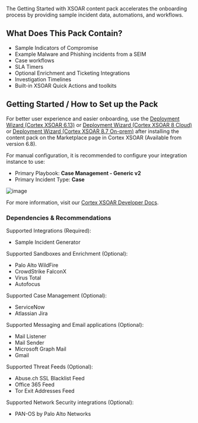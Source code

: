 The Getting Started with XSOAR content pack accelerates the onboarding process by providing sample incident data, automations, and workflows. 

## What Does This Pack Contain?

- Sample Indicators of Compromise
- Example Malware and Phishing incidents from a SEIM
- Case workflows
- SLA Timers
- Optional Enrichment and Ticketing Integrations
- Investigation Timelines
- Built-in XSOAR Quick Actions and toolkits


## Getting Started / How to Set up the Pack

For better user experience and easier onboarding, use the [Deployment Wizard (Cortex XSOAR 6.13)](https://docs-cortex.paloaltonetworks.com/r/Cortex-XSOAR/6.13/Cortex-XSOAR-Administrator-Guide/Set-up-Your-Use-Case-with-the-Deployment-Wizard) or [Deployment Wizard (Cortex XSOAR 8 Cloud)](https://docs-cortex.paloaltonetworks.com/r/Cortex-XSOAR/8/Cortex-XSOAR-Cloud-Documentation/Set-up-your-use-case-with-the-Deployment-Wizard) or [Deployment Wizard (Cortex XSOAR 8.7 On-prem)](https://docs-cortex.paloaltonetworks.com/r/Cortex-XSOAR/8.7/Cortex-XSOAR-On-prem-Documentation/Set-up-your-use-case-with-the-Deployment-Wizard) after installing the content pack on the Marketplace page in Cortex XSOAR (Available from version 6.8).

For manual configuration, it is recommended to configure your integration instance to use: 

- Primary Playbook: **Case Management - Generic v2**
- Primary Incident Type: **Case**

![image](doc_files/image.png)

For more information, visit our [Cortex XSOAR Developer Docs](https://xsoar.pan.dev/docs/reference/index).



### Dependencies & Recommendations

Supported Integrations (Required): 

- Sample Incident Generator

Supported Sandboxes and Enrichment (Optional):

- Palo Alto WildFire
- CrowdStrike FalconX
- Virus Total
- Autofocus

Supported Case Management (Optional):

- ServiceNow
- Atlassian Jira

Supported Messaging and Email applications (Optional):

- Mail Listener
- Mail Sender
- Microsoft Graph Mail
- Gmail

Supported Threat Feeds (Optional):

- Abuse.ch SSL Blacklist Feed 
- Office 365 Feed
- Tor Exit Addresses Feed

Supported Network Security integrations (Optional):

- PAN-OS by Palo Alto Networks
